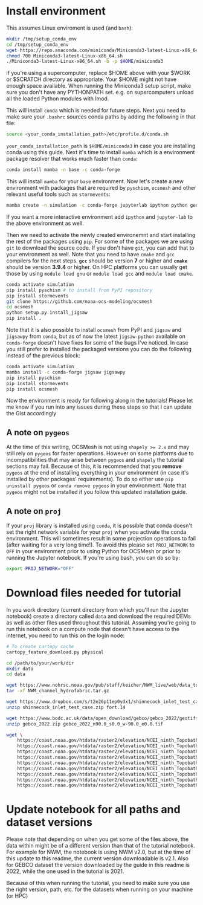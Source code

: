 # Install environment
This assumes Linux enviroment is used (and `bash`):
```bash
mkdir /tmp/setup_conda_env
cd /tmp/setup_conda_env
wget https://repo.anaconda.com/miniconda/Miniconda3-latest-Linux-x86_64.sh
chmod 700 Miniconda3-latest-Linux-x86_64.sh
./Miniconda3-latest-Linux-x86_64.sh -b -p $HOME/miniconda3
```
if you're using a supercomputer, replace $HOME above with your $WORK or $SCRATCH directory as appropriate. Your $HOME might not have enough space available. When running the Miniconda3 setup script, make sure you don't have any PYTHONPATH set. e.g. on supercomputers unload all the loaded Python modules with lmod.

This will install `conda` which is needed for future steps. Next you need to make sure your `.bashrc` sources conda paths by 
adding the following in that file:
```bash
source <your_conda_installation_path>/etc/profile.d/conda.sh
```
`your_conda_installation_path` is `$HOME/miniconda3` in case you are installing conda using this guide.
Next it's time to install `mamba` which is a environment package resolver that works much faster than `conda`:
```bash
conda install mamba -n base -c conda-forge
```
This will install `mamba` for your `base` environment.
Now let's create a new environment with packages that are required by `pyschism`, `ocsmesh` and other relevant useful tools such 
as `stormevents`:
```bash
mamba create -n simulation -c conda-forge jupyterlab ipython python geos gdal proj shapely pyproj cartopy hdf5 netcdf4 udunits2 cfgrib cfunits appdirs
```
If you want a more interactive environment add `ipython` and `jupyter-lab` to the above environment as well.

Then we need to activate the newly created environemnt and start installing the rest of the packages using `pip`. 
For some of the packages we are using `git` to download the source code. If you don't have `git`, you can add that
to your environment as well. Note that you need to have `cmake` and `gcc` compilers for the next steps. **`gcc`** should be version **7** or higher and **`cmake`** should be version **3.9.4** or higher. On HPC platforms you can usually get those by using `module load gnu` or `module load gcc` and `module load cmake`.
```bash
conda activate simulation
pip install pyschism # to install from PyPI repository
pip install stormevents
git clone https://github.com/noaa-ocs-modeling/ocsmesh
cd ocsmesh
python setup.py install_jigsaw
pip install .
```
Note that it is also possible to install `ocsmesh` from PyPI and `jigsaw` and `jigsawpy` from `conda`, but as of now
the latest `jigsaw-python` available on `conda-forge` doesn't have fixes for some of the bugs I've noticed. In case you still prefer
to installed the packaged versions you can do the following instead of the previous block:
```bash
conda activate simulation
mamba install -c conda-forge jigsaw jigsawpy
pip install pyschism
pip install stormevents
pip install ocsmesh
```
Now the environment is ready for following along in the tutorials! Please let me know if you run into any issues
during these steps so that I can update the Gist accordingly

## A note on `pygeos`
At the time of this writing, OCSMesh is not using `shapely >= 2.x` and may still rely on `pygeos` for faster operations. However on some platforms due to incompatibilities that may arise between `pygeos` and `shapely` the tutorial sections may fail. Because of this, it is recommended that you **remove** `pygeos` at the end of installing everything in your environment (in case it's installed by other packages' requirements). To do so either use `pip uninstall pygeos` or `conda remove pygeos` in your environment. Note that `pygeos` might not be installed if you follow this updated installation guide.

## A note on `proj`
If your `proj` library is installed using `conda`, it is possible that conda doesn't set the right network variable for your `proj` when you activate the conda environment. This will sometimes result in some projection operations to fail (after waiting for a very long time!). To avoid this please set `PROJ_NETWORK` to `OFF` in your environment prior to using Python for OCSMesh or prior to running the Jupyter notebook. If you're using bash, you can do so by:
```bash
export PROJ_NETWORK="OFF"
```

# Download files needed for tutorial
In you work directory (current directory from which you'll run the 
Jupyter notebook) create a directory called `data` and download the
required DEMs as well as other files used throughout this tutorial.
Assuming you're going to run this notebook on a compute node that doesn't
have access to the internet, you need to run this on the login node:
```bash
# To create cartopy cache
cartopy_feature_download.py physical

cd /path/to/your/work/dir
mkdir data
cd data

wget https://www.nohrsc.noaa.gov/pub/staff/keicher/NWM_live/web/data_tools/NWM_channel_hydrofabric.tar.gz
tar -xf NWM_channel_hydrofabric.tar.gz

wget https://www.dropbox.com/s/t2e26p11ep0ydx1/shinnecock_inlet_test_case.zip
unzip shinnecock_inlet_test_case.zip fort.14

wget https://www.bodc.ac.uk/data/open_download/gebco/gebco_2022/geotiff/ -O gebco_2022.zip
unzip gebco_2022.zip gebco_2022_n90.0_s0.0_w-90.0_e0.0.tif

wget \
    https://coast.noaa.gov/htdata/raster2/elevation/NCEI_ninth_Topobathy_2014_8483/northeast_sandy/ncei19_n41x00_w074x25_2015v1.tif \
    https://coast.noaa.gov/htdata/raster2/elevation/NCEI_ninth_Topobathy_2014_8483/northeast_sandy/ncei19_n41x00_w074x00_2015v1.tif \
    https://coast.noaa.gov/htdata/raster2/elevation/NCEI_ninth_Topobathy_2014_8483/northeast_sandy/ncei19_n40x75_w074x25_2015v1.tif \
    https://coast.noaa.gov/htdata/raster2/elevation/NCEI_ninth_Topobathy_2014_8483/northeast_sandy/ncei19_n40x75_w074x00_2015v1.tif \
    https://coast.noaa.gov/htdata/raster2/elevation/NCEI_ninth_Topobathy_2014_8483/northeast_sandy/ncei19_n40x75_w073x00_2015v1.tif \
    https://coast.noaa.gov/htdata/raster2/elevation/NCEI_ninth_Topobathy_2014_8483/northeast_sandy/ncei19_n41x00_w073x00_2015v1.tif \
    https://coast.noaa.gov/htdata/raster2/elevation/NCEI_ninth_Topobathy_2014_8483/northeast_sandy/ncei19_n41x00_w072x75_2015v1.tif \
    https://coast.noaa.gov/htdata/raster2/elevation/NCEI_ninth_Topobathy_2014_8483/northeast_sandy/ncei19_n41x00_w072x50_2015v1.tif \
    https://coast.noaa.gov/htdata/raster2/elevation/NCEI_ninth_Topobathy_2014_8483/northeast_sandy/ncei19_n41x00_w072x25_2015v1.tif
```

# Update notebook for all paths and dataset versions
Please note that depending on when you get some of the files above, the data within might be of a different version than that of the tutorial notebook. For example for NWM, the notebook is using NWM v2.0, but at the time of this update to this readme, the current version downloadable is v2.1. Also for GEBCO dataset the version downloaded by the guide in this readme is 2022, while the one used in the tutorial is 2021.

Because of this when running the tutorial, you need to make sure you use the right version, path, etc. for the datasets when running on your machine (or HPC)
